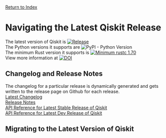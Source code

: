 \
[Return to Index](index.md)
# Navigating the Latest Qiskit Release
The latest version of Qiskit is [![Release](https://img.shields.io/github/release/Qiskit/qiskit.svg)](https://github.com/Qiskit/qiskit/releases) \
The Python versions it supports are ![PyPI - Python Version](https://img.shields.io/pypi/pyversions/qiskit)\
The minimum Rust version it supports is [![Minimum rustc 1.70](https://img.shields.io/badge/rustc-1.70+-blue.svg)](https://rust-lang.github.io/rfcs/2495-min-rust-version.html)\
View more information at [![DOI](https://zenodo.org/badge/DOI/10.5281/zenodo.2583252.svg)](https://doi.org/10.5281/zenodo.2583252)

## Changelog and Release Notes
The changelog for a particular release is dynamically generated and gets written to the release page on Github for each release.\
[Latest Changelog](https://github.com/Qiskit/qiskit/releases/latest)\
[Release Notes](https://docs.quantum.ibm.com/api/qiskit/release-notes)\
[API Reference for Latest Stable Release of Qiskit](https://docs.quantum.ibm.com/api/qiskit)\
[API Reference for Latest Dev Release of Qiskit](https://docs.quantum.ibm.com/api/qiskit/dev)


## Migrating to the Latest Version of Qiskit
